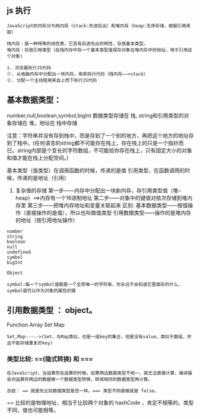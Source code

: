 ## js 执行
```
JavaScript的内存分为栈内存（stack:先进后出）和堆内存（heap:无序存储，根据引用来取）

栈内存：是一种特殊的线性表，它具有后进先出的特性，存放基本类型。
堆内存：存放引用类型（在栈内存中存一个基本类型值保存对象在堆内存中的地址，用于引用这个对象)

1. 浏览器执行JS代码
①. 从电脑内存中分配出一块内存，用来执行代码（栈内存——>stack）
②. 分配一个主线程用来自上而下执行JS代码
```

## 基本数据类型：
number,null,boolean,symbol,bigInt 数据类型存储在 栈, string和引用类型的对象存储在 堆，地址在 栈中存储

注意：字符串并没有存到栈中，而是存到了一个别的地方，再把这个地方的地址存到了栈中。(任何语言的string都不可能存在栈上，存在栈上的只是一个指针而已。string内部是个变长的字符数组，不可能给你存在栈上，只有固定大小的对象和值才能在栈上分配空间。)

基本类型（值类型）在调用函数的时候，传递的是值
引用类型，在函数调用的时候，传递的是地址（引用）

1. 复杂值的存储
第一步——内存中分配出一块新内存，存引用类型值（堆–heap）==>内存有一个16进制地址
第二步——对象中的键值对依次存储到堆内存里
第三步——把堆内存地址和变量关联起来
区别:
基本数据类型——按值操作（直接操作的是值），所以也叫做值类型
引用数据类型——操作的是堆内存的地址（按引用地址操作）

```
number
string
boolean
null
undefined
symbol
bigInt

Object
```
```
symbol:每一个symbol值都是一个全局唯一的字符串，你永远不会知道它里面存的什么，symbol值可以作为对象的属性的键
```

## 引用数据类型 ： object。
Function
Array
Set
Map
```
Set,Map----->(Set，与Map类似，也是一组key的集合，但是没有value，类似于数组，并且不能存储重复的key)
```

### 类型比较: ==(隐式转换) 和 === 
```
在JavaScript，当运算符在运算的时候，如果两边数据类型不统一，就无法直接计算，编译器会对运算符两边的数据做一个数据类型转换，转成相同的数据类型再计算。

总结： == 就是先比较数据类型是否一样。=== 类型不同直接就是 false。
```
== 比较的是物理地址，相当于比较两个对象的 hashCode ，肯定不相等的。类型不同，值也可能相等。
